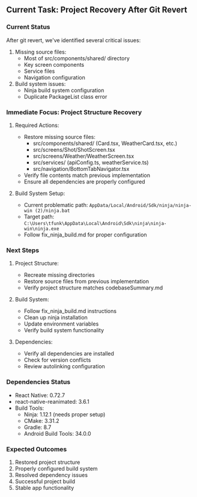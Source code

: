 ## Current Task: Project Recovery After Git Revert

### Current Status
After git revert, we've identified several critical issues:
1. Missing source files:
   - Most of src/components/shared/ directory
   - Key screen components
   - Service files
   - Navigation configuration
2. Build system issues:
   - Ninja build system configuration
   - Duplicate PackageList class error

### Immediate Focus: Project Structure Recovery
1. Required Actions:
   - Restore missing source files:
     * src/components/shared/ (Card.tsx, WeatherCard.tsx, etc.)
     * src/screens/Shot/ShotScreen.tsx
     * src/screens/Weather/WeatherScreen.tsx
     * src/services/ (apiConfig.ts, weatherService.ts)
     * src/navigation/BottomTabNavigator.tsx
   - Verify file contents match previous implementation
   - Ensure all dependencies are properly configured

2. Build System Setup:
   - Current problematic path: `AppData/Local/Android/Sdk/ninja/ninja-win (2)/ninja.bat`
   - Target path: `C:\Users\tfunk\AppData\Local\Android\Sdk\ninja\ninja-win\ninja.exe`
   - Follow fix_ninja_build.md for proper configuration

### Next Steps
1. Project Structure:
   - Recreate missing directories
   - Restore source files from previous implementation
   - Verify project structure matches codebaseSummary.md

2. Build System:
   - Follow fix_ninja_build.md instructions
   - Clean up ninja installation
   - Update environment variables
   - Verify build system functionality

3. Dependencies:
   - Verify all dependencies are installed
   - Check for version conflicts
   - Review autolinking configuration

### Dependencies Status
- React Native: 0.72.7
- react-native-reanimated: 3.6.1
- Build Tools:
  * Ninja: 1.12.1 (needs proper setup)
  * CMake: 3.31.2
  * Gradle: 8.7
  * Android Build Tools: 34.0.0

### Expected Outcomes
1. Restored project structure
2. Properly configured build system
3. Resolved dependency issues
4. Successful project build
5. Stable app functionality
